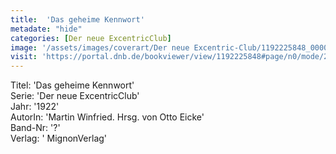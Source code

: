 ```yaml
---
title:  'Das geheime Kennwort'
metadate: "hide"
categories: [Der neue ExcentricClub]
image: '/assets/images/coverart/Der neue Excentric-Club/1192225848_00000010.jpg'
visit: 'https://portal.dnb.de/bookviewer/view/1192225848#page/n0/mode/2up'
---
```

Titel: 'Das geheime Kennwort' <br>
Serie: 'Der neue ExcentricClub' <br>
Jahr: '1922' <br>
AutorIn: 'Martin Winfried. Hrsg. von Otto Eicke' <br>
Band-Nr: '?' <br>
Verlag: ' MignonVerlag'